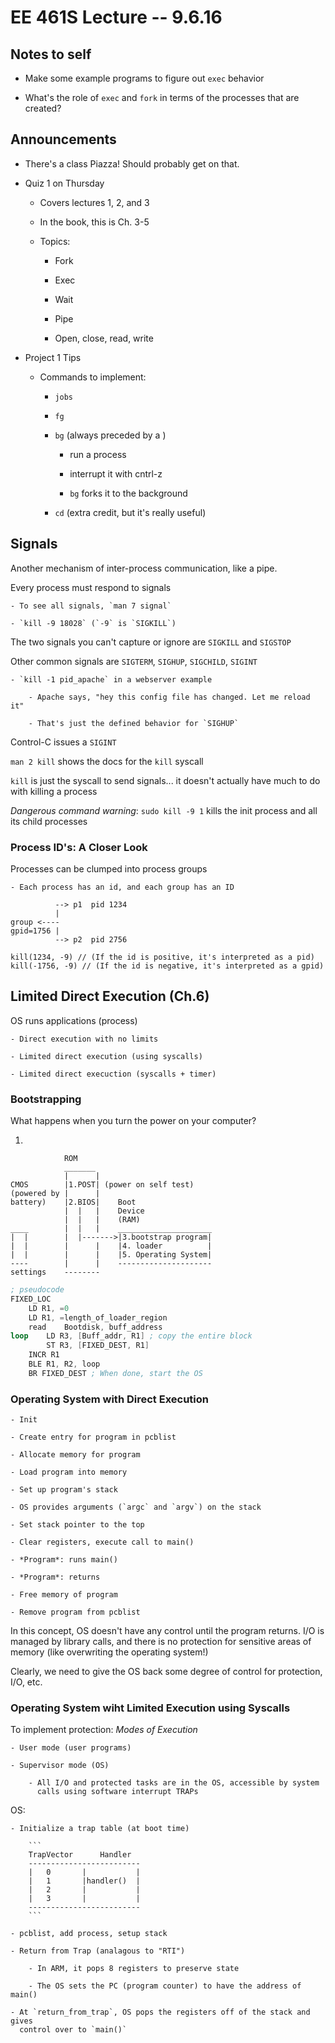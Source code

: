 # EE 461S Lecture -- 9.6.16

## Notes to self

- Make some example programs to figure out `exec` behavior

- What's the role of `exec` and `fork` in terms of the processes that are
  created?

## Announcements

- There's a class Piazza! Should probably get on that.

- Quiz 1 on Thursday

    - Covers lectures 1, 2, and 3

    - In the book, this is Ch. 3-5

    - Topics:

        - Fork

        - Exec

        - Wait

        - Pipe

        - Open, close, read, write

- Project 1 Tips

    - Commands to implement:

        - `jobs`

        - `fg`

        - `bg` (always preceded by a <Cntl-Z>)

            - run a process
        
            - interrupt it with cntrl-z
    
            - `bg` forks it to the background
        
        - `cd` (extra credit, but it's really useful)

## Signals

Another mechanism of inter-process communication, like a pipe.

Every process must respond to signals

    - To see all signals, `man 7 signal`

    - `kill -9 18028` (`-9` is `SIGKILL`)

The two signals you can't capture or ignore are `SIGKILL` and `SIGSTOP`

Other common signals are `SIGTERM`, `SIGHUP`, `SIGCHILD`, `SIGINT`

    - `kill -1 pid_apache` in a webserver example

        - Apache says, "hey this config file has changed. Let me reload it"

        - That's just the defined behavior for `SIGHUP`

Control-C issues a `SIGINT`

`man 2 kill` shows the docs for the `kill` syscall

`kill` is just the syscall to send signals... it doesn't actually have much to
do with killing a process

*Dangerous command warning*: `sudo kill -9 1` kills the init process and all
its child processes

### Process ID's: A Closer Look

Processes can be clumped into process groups

    - Each process has an id, and each group has an ID

```
          --> p1  pid 1234
          |
group <----
gpid=1756 |
          --> p2  pid 2756
```

```
kill(1234, -9) // (If the id is positive, it's interpreted as a pid)
kill(-1756, -9) // (If the id is negative, it's interpreted as a gpid)
```

## Limited Direct Execution (Ch.6)

OS runs applications (process)

    - Direct execution with no limits

    - Limited direct execution (using syscalls)

    - Limited direct execuction (syscalls + timer)

### Bootstrapping

What happens when you turn the power on your computer?

1. 
```
            ROM
            _______
            |      |
CMOS        |1.POST| (power on self test)
(powered by |      |
battery)    |2.BIOS|    Boot
            |  |   |    Device
            |  |   |    (RAM)
____        |  |   |    _____________________
|  |        |  |------->|3.bootstrap program| 
|  |        |      |    |4. loader          |  
|  |        |      |    |5. Operating System|  
----        |      |    ---------------------
settings    --------
```

```asm
; pseudocode
FIXED_LOC
    LD R1, =0
    LD R1, =length_of_loader_region
    read    Bootdisk, buff_address
loop    LD R3, [Buff_addr, R1] ; copy the entire block
        ST R3, [FIXED_DEST, R1]
    INCR R1
    BLE R1, R2, loop
    BR FIXED_DEST ; When done, start the OS
```

### Operating System with Direct Execution

    - Init

    - Create entry for program in pcblist

    - Allocate memory for program

    - Load program into memory

    - Set up program's stack

    - OS provides arguments (`argc` and `argv`) on the stack

    - Set stack pointer to the top

    - Clear registers, execute call to main()

    - *Program*: runs main()

    - *Program*: returns

    - Free memory of program

    - Remove program from pcblist

In this concept, OS doesn't have any control until the program returns. I/O is
managed by library calls, and there is no protection for sensitive areas of
memory (like overwriting the operating system!)

Clearly, we need to give the OS back some degree of control for protection,
I/O, etc.

### Operating System wiht Limited Execution using Syscalls

To implement protection: *Modes of Execution*

    - User mode (user programs)

    - Supervisor mode (OS)
        
        - All I/O and protected tasks are in the OS, accessible by system
          calls using software interrupt TRAPs

OS:

    - Initialize a trap table (at boot time)
    
        ```
        TrapVector      Handler
        -------------------------
        |   0       |           |
        |   1       |handler()  |
        |   2       |           |
        |   3       |           |
        -------------------------
        ```

    - pcblist, add process, setup stack

    - Return from Trap (analagous to "RTI")

        - In ARM, it pops 8 registers to preserve state

        - The OS sets the PC (program counter) to have the address of main()

    - At `return_from_trap`, OS pops the registers off of the stack and gives
      control over to `main()`
